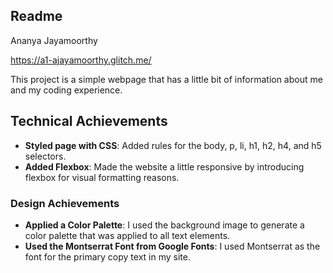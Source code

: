 Readme 
---

Ananya Jayamoorthy

https://a1-ajayamoorthy.glitch.me/

This project is a simple webpage that has a little bit of information about me and my coding experience.

## Technical Achievements
- **Styled page with CSS**: Added rules for the body, p, li, h1, h2, h4, and h5 selectors.
- **Added Flexbox**: Made the website a little responsive by introducing flexbox for visual formatting reasons.

### Design Achievements
- **Applied a Color Palette**: I used the background image to generate a color palette that was applied to all text elements.
- **Used the Montserrat Font from Google Fonts**: I used Montserrat as the font for the primary copy text in my site.
